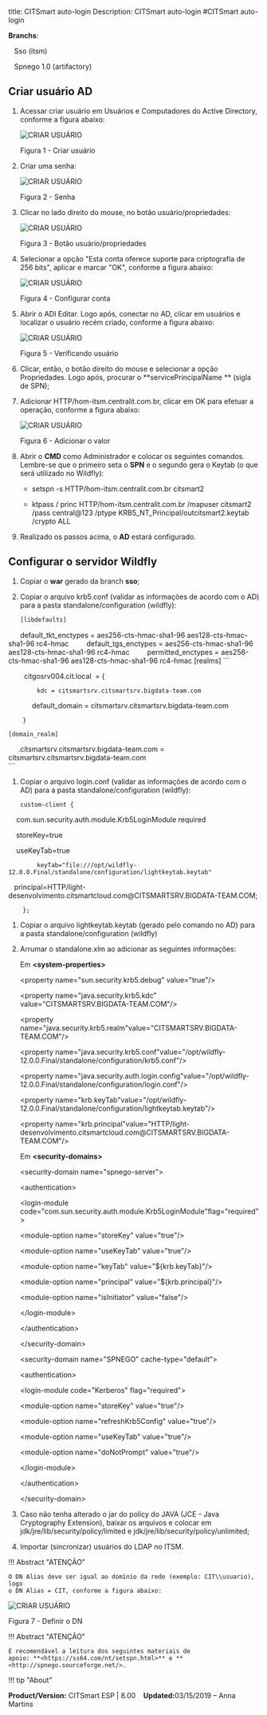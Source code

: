 title: CITSmart auto-login
Description: CITSmart auto-login
#CITSmart auto-login


**Branchs**:

   Sso (itsm)

   Spnego 1.0 (artifactory)


Criar usuário AD
----------------

1.  Acessar criar usuário em Usuários e Computadores do Active Directory,
    conforme a figura abaixo:

    ![CRIAR USUÁRIO](images/sso-1.jpg)

     Figura 1 - Criar usuário

2. Criar uma senha: 

    ![CRIAR USUÁRIO](images/sso-2.jpg)

     Figura 2 - Senha

3. Clicar no lado direito do mouse, no botão usuário/propriedades:

    ![CRIAR USUÁRIO](images/sso-3.jpg)

     Figura 3 - Botão usuário/propriedades

4. Selecionar a opção "Esta conta oferece suporte para criptografia de 256 bits", aplicar e marcar "OK", conforme a figura abaixo:

    ![CRIAR USUÁRIO](images/sso-4.jpg)

     Figura 4 - Configurar conta


5.  Abrir o ADI Editar. Logo após, conectar no AD, clicar em usuários e
    localizar o usuário recém criado, conforme a figura abaixo:
      
    ![CRIAR USUÁRIO](images/sso-5.jpg)

     Figura 5 - Verificando usuário

6.  Clicar, então, o botão direito do mouse e selecionar a opção Propriedades.
    Logo após, procurar o **servicePrincipalName ** (sigla de SPN);

7.  Adicionar HTTP/hom-itsm.centralit.com.br, clicar em OK para efetuar a
    operação, conforme a figura abaixo:

    ![CRIAR USUÁRIO](images/sso-6.jpg)

     Figura 6 - Adicionar o valor

8.  Abrir o **CMD** como Administrador e colocar os seguintes comandos.
    Lembre-se que o primeiro seta o **SPN** e o segundo gera o Keytab (o que
    será utilizado no Wildfly):

    -   setspn -s HTTP/hom-itsm.centralit.com.br citsmart2

    -   ktpass / princ HTTP/hom-itsm.centralit.com.br /mapuser citsmart2  /pass
        central\@123 /ptype KRB5_NT_Principal/outcitsmart2.keytab /crypto ALL

9.  Realizado os passos acima, o **AD** estará configurado. 


Configurar o servidor Wildfly
-----------------------------

1.  Copiar o **war** gerado da branch **sso**;

2.  Copiar o arquivo krb5.conf (validar as informações de acordo com o AD) para
    a pasta standalone/configuration (wildfly):

    ``` sh
    [libdefaults]
        default_tkt_enctypes = aes256-cts-hmac-sha1-96 aes128-cts-hmac-sha1-96 rc4-hmac
        default_tgs_enctypes = aes256-cts-hmac-sha1-96 aes128-cts-hmac-sha1-96 rc4-hmac
        permitted_enctypes = aes256-cts-hmac-sha1-96 aes128-cts-hmac-sha1-96 rc4-hmac
    [realms]
    ```

        citgosrv004.cit.local  = {
             
            kdc = citsmartsrv.citsmartsrv.bigdata-team.com
         
            default_domain = citsmartsrv.citsmartsrv.bigdata-team.com
         
        }
         
    [domain_realm]
     
        .citsmartsrv.citsmartsrv.bigdata-team.com = citsmartsrv.citsmartsrv.bigdata-team.com     
    ```
    
1.  Copiar o arquivo login.conf (validar as informações de acordo com o AD) para a pasta standalone/configuration (wildfly):

        custom-client {

            com.sun.security.auth.module.Krb5LoginModule required

            storeKey=true

            useKeyTab=true

            keyTab="file:///opt/wildfly-12.0.0.Final/standalone/configuration/lightkeytab.keytab"
  
            principal=HTTP/light-desenvolvimento.citsmartcloud.com\@CITSMARTSRV.BIGDATA-TEAM.COM;

        };

1.  Copiar o arquivo lightkeytab.keytab (gerado pelo comando no AD) para a pasta
    standalone/configuration (wildfly)

2.  Arrumar o standalone.xlm ao adicionar as seguintes informações:

    Em **\<system-properties\>**

    \<property name="sun.security.krb5.debug" value="true"/\>

    \<property name="java.security.krb5.kdc" value="CITSMARTSRV.BIGDATA-TEAM.COM"/\>

    \<property name="java.security.krb5.realm"value="CITSMARTSRV.BIGDATA-TEAM.COM"/\>

    \<property name="java.security.krb5.conf"value="/opt/wildfly-12.0.0.Final/standalone/configuration/krb5.conf"/\>

    \<property name="java.security.auth.login.config"value="/opt/wildfly-12.0.0.Final/standalone/configuration/login.conf"/\>

    \<property name="krb.keyTab"value="/opt/wildfly-12.0.0.Final/standalone/configuration/lightkeytab.keytab"/\>

    \<property name="krb.principal"value="HTTP/light-desenvolvimento.citsmartcloud.com\@CITSMARTSRV.BIGDATA-TEAM.COM"/\>

    Em **\<security-domains\>**

    \<security-domain name="spnego-server"\>

    \<authentication\>

    \<login-module code="com.sun.security.auth.module.Krb5LoginModule"flag="required"\>

    \<module-option name="storeKey" value="true"/\>

    \<module-option name="useKeyTab" value="true"/\>

    \<module-option name="keyTab" value="\${krb.keyTab}"/\>

    \<module-option name="principal" value="\${krb.principal}"/\>

    \<module-option name="isInitiator" value="false"/\>

    \</login-module\>

    \</authentication\>

    \</security-domain\>

    \<security-domain name="SPNEGO" cache-type="default"\>

    \<authentication\>

    \<login-module code="Kerberos" flag="required"\>

    \<module-option name="storeKey" value="true"/\>

    \<module-option name="refreshKrb5Config" value="true"/\>

    \<module-option name="useKeyTab" value="true"/\>

    \<module-option name="doNotPrompt" value="true"/\>

    \</login-module\>

    \</authentication\>

    \</security-domain\>

1.  Caso não tenha alterado o jar do policy do JAVA (JCE - Java Cryptography
    Extension), baixar os arquivos e colocar em
    jdk/jre/lib/security/policy/limited e jdk/jre/lib/security/policy/unlimited;

2.  Importar (sincronizar) usuários do LDAP no ITSM.

!!! Abstract "ATENÇÃO"

    O DN Alias deve ser igual ao domínio da rede (exemplo: CIT\\usuario), logo
    o DN Alias = CIT, conforme a figura abaixo:

![CRIAR USUÁRIO](images/sso-7.jpg)

   Figura 7 - Definir o DN

!!! Abstract "ATENÇÃO"

    É recomendável a leitura dos seguintes materiais de
    apoio: **<https://ss64.com/nt/setspn.html>** e **<http://spnego.sourceforge.net/>.
    
    
 !!! tip "About"

<b>Product/Version:</b> CITSmart ESP | 8.00 &nbsp;&nbsp;
<b>Updated:</b>03/15/2019 – Anna Martins
   
